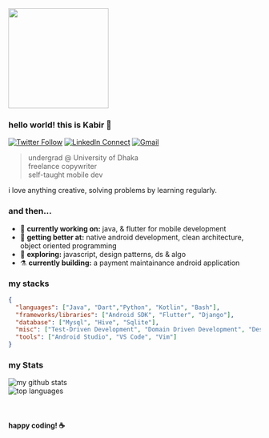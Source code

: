 
<img src="http://studiopixel.in/wp-content/uploads/2017/11/senior-front-end-developer-openings-1.gif" width="200" />

### hello world! this is Kabir 👋

[![Twitter Follow](https://img.shields.io/badge/dynamic/json.svg?color=78c257&labelColor=000000&logo=twitter&logoColor=f5f7fe&label=&query=%24[0].followers_count&url=https%3A%2F%2Fcdn.syndication.twimg.com%2Fwidgets%2Ffollowbutton%2Finfo.json%3Fscreen_names%3Dkabirnayeem99&suffix=%20Followers)](https://twitter.com/kabirnayeem99)
[![LinkedIn Connect](https://img.shields.io/badge/%20-Connect-black?color=78c257&labelColor=000000&logo=linkedin&logoColor=f5f7fe)](https://https://www.linkedin.com/in/kabirnayeem99/)
[![Gmail](https://img.shields.io/badge/%20-Send%20Mail-black?color=78c257&labelColor=000000&logo=gmail&logoColor=f5f7fe)](mailto:kabirnayeem.99@gmail.com?subject=From%20GitHub&&body=Hi,%20there.%20Found%20you%20on%20GitHub!%20Let's%20talk%20about...)

> undergrad @ University of Dhaka <br />
> freelance copywriter <br/>
> self-taught mobile dev <br />

i love anything creative, solving problems by learning regularly. 

### and then...

- 🔭 <b>currently working on:</b> java, & flutter for mobile development
- 🌱 <b>getting better at:</b> native android development, clean architecture, object oriented programming
- 🤔 <b>exploring:</b> javascript, design patterns, ds & algo
- ⚗️ <b>currently building:</b> a payment maintainance android application

### my stacks

```json
{
  "languages": ["Java", "Dart","Python", "Kotlin", "Bash"],
  "frameworks/libraries": ["Android SDK", "Flutter", "Django"],
  "database": ["Mysql", "Hive", "Sqlite"],
  "misc": ["Test-Driven Development", "Domain Driven Development", "Design Patterns", "Linux Automation", "Bash Scripting"],
  "tools": ["Android Studio", "VS Code", "Vim"]
}
```

### my Stats
![my github stats](https://github-readme-stats.vercel.app/api?username=kabirnayeem99&count_private=true&show_icons=false&theme=gruvbox&hide_border=true&hide_title=true&hide=stars,issues)
<br/>
![top languages](https://github-readme-stats.vercel.app/api/top-langs/?username=kabirnayeem99&layout=compact&theme=graywhite&hide=html,makefile&hide_title=true&hide_border=true)

<br/>

#### happy coding! :coffee:


